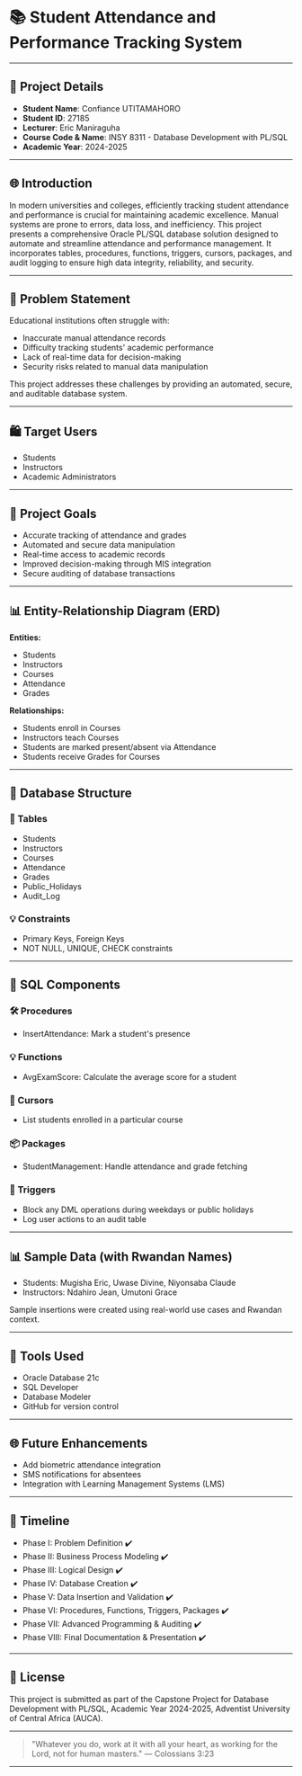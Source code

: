 # 📚 Student Attendance and Performance Tracking System

---

## 📅 Project Details

- **Student Name**: Confiance UTITAMAHORO
- **Student ID**: 27185
- **Lecturer**: Eric Maniraguha
- **Course Code & Name**: INSY 8311 - Database Development with PL/SQL
- **Academic Year**: 2024-2025

---

## 🌐 Introduction

In modern universities and colleges, efficiently tracking student attendance and performance is crucial for maintaining academic excellence. Manual systems are prone to errors, data loss, and inefficiency. This project presents a comprehensive Oracle PL/SQL database solution designed to automate and streamline attendance and performance management. It incorporates tables, procedures, functions, triggers, cursors, packages, and audit logging to ensure high data integrity, reliability, and security.

---

## 💪 Problem Statement

Educational institutions often struggle with:
- Inaccurate manual attendance records
- Difficulty tracking students' academic performance
- Lack of real-time data for decision-making
- Security risks related to manual data manipulation

This project addresses these challenges by providing an automated, secure, and auditable database system.

---

## 🛍️ Target Users

- Students
- Instructors
- Academic Administrators

---

## 🚀 Project Goals

- Accurate tracking of attendance and grades
- Automated and secure data manipulation
- Real-time access to academic records
- Improved decision-making through MIS integration
- Secure auditing of database transactions

---

## 📊 Entity-Relationship Diagram (ERD)

**Entities:**
- Students
- Instructors
- Courses
- Attendance
- Grades

**Relationships:**
- Students enroll in Courses
- Instructors teach Courses
- Students are marked present/absent via Attendance
- Students receive Grades for Courses

---

## 🔧 Database Structure

### 🔢 Tables
- Students
- Instructors
- Courses
- Attendance
- Grades
- Public_Holidays
- Audit_Log

### 💡 Constraints
- Primary Keys, Foreign Keys
- NOT NULL, UNIQUE, CHECK constraints

---

## 🔢 SQL Components

### 🛠️ Procedures
- InsertAttendance: Mark a student's presence

### 💡 Functions
- AvgExamScore: Calculate the average score for a student

### 👀 Cursors
- List students enrolled in a particular course

### 📦 Packages
- StudentManagement: Handle attendance and grade fetching

### 🚧 Triggers
- Block any DML operations during weekdays or public holidays
- Log user actions to an audit table

---

## 📊 Sample Data (with Rwandan Names)

- Students: Mugisha Eric, Uwase Divine, Niyonsaba Claude
- Instructors: Ndahiro Jean, Umutoni Grace

Sample insertions were created using real-world use cases and Rwandan context.

---

## 💼 Tools Used

- Oracle Database 21c
- SQL Developer
- Database Modeler
- GitHub for version control

---

## 🌐 Future Enhancements

- Add biometric attendance integration
- SMS notifications for absentees
- Integration with Learning Management Systems (LMS)

---

## 📅 Timeline

- Phase I: Problem Definition ✔️
- Phase II: Business Process Modeling ✔️
- Phase III: Logical Design ✔️
- Phase IV: Database Creation ✔️
- Phase V: Data Insertion and Validation ✔️
- Phase VI: Procedures, Functions, Triggers, Packages ✔️
- Phase VII: Advanced Programming & Auditing ✔️
- Phase VIII: Final Documentation & Presentation ✔️

---

## 📄 License

This project is submitted as part of the Capstone Project for Database Development with PL/SQL, Academic Year 2024-2025, Adventist University of Central Africa (AUCA).

---

> "Whatever you do, work at it with all your heart, as working for the Lord, not for human masters." — Colossians 3:23

---

